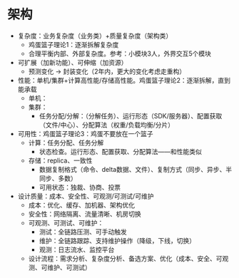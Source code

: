 # 架构

* 复杂度：业务复杂度（业务类）+质量复杂度（架构类）
  * 鸡蛋篮子理论1：逐渐拆解复杂度
  * 合理平衡内部、外部复杂度。参考：小模块3人，外界交互5个模块
* 可扩展（加新功能）、可伸缩（加资源）
  * 预测变化 -> 封装变化（2年内，更大的变化考虑走重构）
* 性能：单机/集群+计算高性能/存储高性能。鸡蛋篮子理论2：逐渐拆解，直到能承载
  * 单机：
  * 集群：
    * 任务分配/分解：（分解任务）、运行形态（SDK/服务器）、配置获取（文件/中心）、分配算法（权重/负载均衡/分片）
* 可用性：鸡蛋篮子理论3：鸡蛋不要放在一个篮子
  * 计算：任务分配、任务分解
    * 状态检查。运行形态、配置获取、分配算法——和性能类似
  * 存储：replica、一致性
    * 数据复制格式（命令、delta数据、文件）、复制方式（同步、异步、半同步、多数）
    * 可用状态：独裁、协商、投票
* 设计质量：成本、安全性、可观测/可测试/可维护
  * 成本：优化、缓存、加机器、架构优化
  * 安全性：网络隔离、流量清晰、机房切换
  * 可观测、可测试、可维护：
    * 测试：全链路压测、可手动触发
    * 维护：全链路跟踪、支持维护操作（降级，下线，切换）
    * 观测：日志流水、监控平台
  * 设计流程：需求分析、复杂度分析、备选方案、优化（成本、安全、可观测、可维护、可测试）

